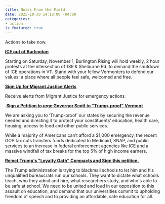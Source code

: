```yaml
---
title: Notes From the Field
date: 2025-10-30 14:18:00 -04:00
categories:
- action
is featured: true
---
```


Actions to take now.

**[ICE out of Burlington](https://www.mobilize.us/indivisible/event/861110/?followup_modal_context=organization_newsletter_custom_recommendations&emci=e9db311f-7fb2-f011-8e61-6045bded8ba4&emdi=c27d560d-aeb4-f011-8e61-6045bded8ba4&ceid=2500793)**

Starting on Saturday, November 1, Burlington Rising will hold weekly, 2 hour protests at the intersection of 189 & Shelburne Rd. to demand the shutdown of ICE operations in VT. Stand with your fellow Vermonters to defend our values: a place where all people feel safe, welcomed and free.

**[Sign Up for Migrant Justice Alerts](https://migrantjustice.net/get-involved?gid=2&reset=1&emci=e9db311f-7fb2-f011-8e61-6045bded8ba4&emdi=c27d560d-aeb4-f011-8e61-6045bded8ba4&ceid=2500793)**

Receive alerts from Migrant Justice for emergency actions.

.**[Sign a Petition to urge Governor Scott to "Trump-proof" Vermont](https://actionnetwork.org/petitions/governors-stand-up-for-our-families/?link_id=8&ca.%E2%80%A663=&email_subject=tonight-learn-to-take-on-the-billionaires&=&emci=e9db311f-7fb2-f011-8e61-6045bded8ba4&emdi=c27d560d-aeb4-f011-8e61-6045bded8ba4&ceid=2500793)**

We are asking you to ‘Trump-proof’ our states by securing the revenue needed and directing it to protect your constituents’ education, health care, housing, access to food and other public services.

While a majority of Americans can’t afford a $1,000 emergency, the recent GOP tax cuts transfers funds dedicated to Medicaid, SNAP, and public services to an increase in federal enforcement agencies like ICE and a massive windfall of tax breaks for the top 5% of high income earners.

 

**[Reject Trump's "Loyalty Oath" Compacts and Sign this petition.](https://actionnetwork.org/petitions/university-administrations-reject-trumps-loyalty-oath-compacts?source=direct_link&emci=e9db311f-7fb2-f011-8e61-6045bded8ba4&emdi=c27d560d-aeb4-f011-8e61-6045bded8ba4&ceid=2500793)**

The Trump administration is trying to blackmail schools to let him and his unqualified bureaucrats run our schools. They want to dictate what schools teach, who they admit and hire, what researchers study, and who's able to be safe at school.  We need to be united and loud in our opposition to this assault on education, and demand that our universities commit to upholding freedom of speech and to providing an affordable, safe education for all.